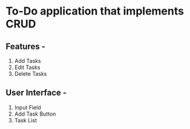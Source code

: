 # To-Do application that implements CRUD

## Features -

1. Add Tasks
2. Edit Tasks
3. Delete Tasks

## User Interface -

1. Input Field
2. Add Task Button
3. Task List
